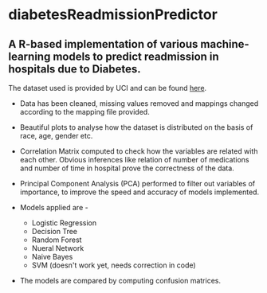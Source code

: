 # diabetesReadmissionPredictor #

## A R-based implementation of various machine-learning models to predict readmission in hospitals due to Diabetes. ##

The dataset used is provided by UCI and can be found [here](https://archive.ics.uci.edu/ml/datasets/diabetes+130-us+hospitals+for+years+1999-2008).

* Data has been cleaned, missing values removed and mappings changed according to the mapping file provided.

* Beautiful plots to analyse how the dataset is distributed on the basis of race, age, gender etc.

* Correlation Matrix computed to check how the variables are related with each other. Obvious inferences like relation of number of medications
  and number of time in hospital prove the correctness of the data.

* Principal Component Analysis (PCA) performed to filter out variables of importance, to improve the speed and accuracy of models implemented.

* Models applied are - 
  * Logistic Regression
  * Decision Tree
  * Random Forest
  * Nueral Network
  * Naive Bayes
  * SVM (doesn't work yet, needs correction in code)
  
* The models are compared by computing confusion matrices.

